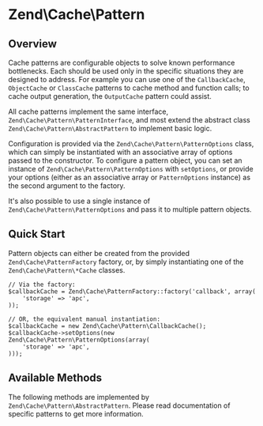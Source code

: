 # Zend\\Cache\\Pattern

## Overview

Cache patterns are configurable objects to solve known performance bottlenecks. Each should be used
only in the specific situations they are designed to address. For example you can use one of the
`CallbackCache`, `ObjectCache` or `ClassCache` patterns to cache method and function calls; to cache
output generation, the `OutputCache` pattern could assist.

All cache patterns implement the same interface, `Zend\Cache\Pattern\PatternInterface`, and most
extend the abstract class `Zend\Cache\Pattern\AbstractPattern` to implement basic logic.

Configuration is provided via the `Zend\Cache\Pattern\PatternOptions` class, which can simply be
instantiated with an associative array of options passed to the constructor. To configure a pattern
object, you can set an instance of `Zend\Cache\Pattern\PatternOptions` with `setOptions`, or provide
your options (either as an associative array or `PatternOptions` instance) as the second argument to
the factory.

It's also possible to use a single instance of `Zend\Cache\Pattern\PatternOptions` and pass it to
multiple pattern objects.

## Quick Start

Pattern objects can either be created from the provided `Zend\Cache\PatternFactory` factory, or, by
simply instantiating one of the `Zend\Cache\Pattern\*Cache` classes.

``` sourceCode
// Via the factory:
$callbackCache = Zend\Cache\PatternFactory::factory('callback', array(
    'storage' => 'apc',
));
```

``` sourceCode
// OR, the equivalent manual instantiation:
$callbackCache = new Zend\Cache\Pattern\CallbackCache();
$callbackCache->setOptions(new Zend\Cache\Pattern\PatternOptions(array(
    'storage' => 'apc',
)));
```

## Available Methods

The following methods are implemented by `Zend\Cache\Pattern\AbstractPattern`. Please read
documentation of specific patterns to get more information.
